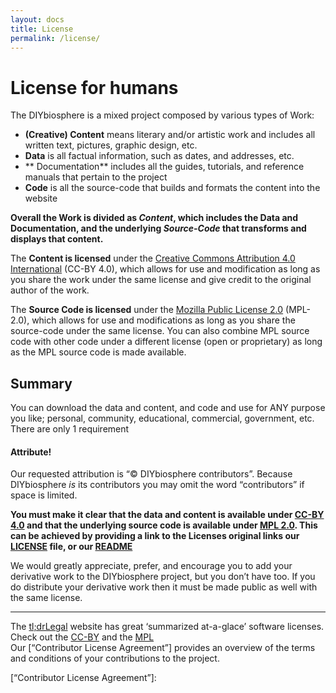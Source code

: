 ```yaml
---
layout: docs
title: License
permalink: /license/
---
```


# License for humans
The DIYbiosphere is a mixed project composed by various types of Work:
-  **(Creative) Content** means literary and/or artistic work and includes all written text, pictures, graphic design, etc.
- **Data** is all factual information, such as dates, and addresses, etc.
- ** Documentation** includes all the guides, tutorials, and reference manuals that pertain to the project
-  **Code** is all the source-code that builds and formats the content into the website

**Overall the Work is divided as _Content_, which includes the Data and Documentation, and the underlying _Source-Code_ that transforms and displays that content.**

The **Content is licensed** under the [Creative Commons Attribution 4.0 International] (CC-BY 4.0), which allows for use and modification as long as you share the work under the same license and give credit to the original author of the work.

The **Source Code is licensed**  under the [Mozilla Public License 2.0] (MPL-2.0), which allows for use and modifications as long as you share the source-code under the same license. You can also combine MPL source code with other code under a different license (open or proprietary) as long as the MPL source code is made available.

## Summary
You can download the data and content, and code and use for ANY purpose you like; personal, community, educational, commercial, government, etc. There are only 1 requirement
#### Attribute!
Our requested attribution is “© DIYbiosphere contributors”.
Because DIYbiosphere  _is_ its contributors you may omit the word “contributors” if space is limited.

**You must make it clear that the data and content is available under [CC-BY 4.0] and that the underlying source code is available under [MPL 2.0]. This can be achieved by providing a link to the Licenses original links our [LICENSE] file, or our [README]**

We would greatly appreciate, prefer, and encourage you to add your derivative work to the DIYbiosphere project, but you don’t have too. If you do distribute your derivative work then it must be made public as well with the same license.

- - -
The [tl;drLegal] website has great ‘summarized at-a-glace’ software licenses. Check out the [CC-BY] and the [MPL]  <br>
Our [“Contributor License Agreement”] provides an overview of the terms and conditions of your contributions to the project.

[Creative Commons Attribution 4.0 International]:  http://creativecommons.org/licenses/by/4.0/legalcode
[Mozilla Public License 2.0]: https://www.mozilla.org/en-US/MPL/2.0/
[CC-BY 4.0]: http://creativecommons.org/licenses/by/4.0/legalcode
[MPL 2.0]: https://www.mozilla.org/en-US/MPL/2.0/
[LICENSE]: /license
[README]: https://github.com/DIYbiosphere/diybiosphere.io
[CC-BY]: https://tldrlegal.com/license/creative-commons-attribution-4.0-international-(cc-by-4)
[MPL]:  https://www.tldrlegal.com/l/mpl-2.0
[Tl;drLegal]: https://tldrlegal.com/
[“Contributor License Agreement”]:
